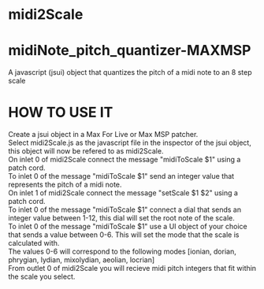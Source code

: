 # midi2Scale
# midiNote_pitch_quantizer-MAXMSP
A javascript (jsui) object that quantizes the pitch of a midi note to an 8 step scale  

# HOW TO USE IT
Create a jsui object in a Max For Live or Max MSP patcher.  
Select midi2Scale.js as the javascript file in the inspector of the jsui object, this object will now be refered to as midi2Scale.  
On inlet 0 of midi2Scale connect the message "midiToScale $1" using a patch cord.  
To inlet 0 of the message "midiToScale $1" send an integer value that represents the pitch of a midi note.  
On inlet 1 of midi2Scale connect the message "setScale $1 $2" using a patch cord.  
To inlet 0 of the message "midiToScale $1" connect a dial that sends an integer value between 1-12, this dial will set the root note of the scale.  
To inlet 0 of the message "midiToScale $1" use a UI object of your choice that sends a value between 0-6. This will set the mode that the scale is calculated with.  
    The values 0-6 will correspond to the following modes [ionian, dorian, phrygian, lydian, mixolydian, aeolian, locrian]  
From outlet 0 of midi2Scale you will recieve midi pitch integers that fit within the scale you select.  
